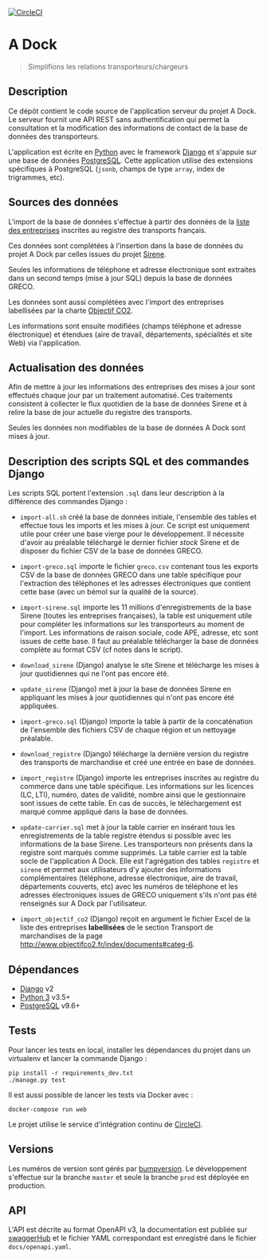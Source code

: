 [![CircleCI](https://circleci.com/gh/MTES-MCT/adock-api.svg?style=svg)](https://circleci.com/gh/MTES-MCT/adock-api)

# A Dock

> Simplifions les relations transporteurs/chargeurs

## Description

Ce dépôt contient le code source de l'application serveur du projet A Dock. Le
serveur fournit une API REST sans authentification qui permet la consultation et
la modification des informations de contact de la base de données des
transporteurs.

L'application est écrite en [Python][python] avec le framework [Django][django]
et s'appuie sur une base de données [PostgreSQL][postgresql]. Cette application
utilise des extensions spécifiques à PostgreSQL (`jsonb`, champs de type
`array`, index de trigrammes, etc).

## Sources des données

L'import de la base de données s'effectue à partir des données de la [liste des
entreprises](http://www2.transports.equipement.gouv.fr/registres/marchandises/SITR_Liste_des_entreprises_Marchandises_sortie_CSV.zip)
inscrites au registre des transports français.

Ces données sont complétées à l'insertion dans la base de données du projet A
Dock par celles issues du projet [Sirene](https://www.data.gouv.fr/fr/datasets/base-sirene-des-entreprises-et-de-leurs-etablissements-siren-siret/).

Seules les informations de téléphone et adresse électronique sont extraites dans
un second temps (mise à jour SQL) depuis la base de données GRECO.

Les données sont aussi complétées avec l'import des entreprises labellisées par
la charte [Objectif CO2](http://www.objectifco2.fr/index/documents#categ-6).

Les informations sont ensuite modifiées (champs téléphone et adresse
électronique) et étendues (aire de travail, départements, spécialités et site
Web) via l'application.

## Actualisation des données

Afin de mettre à jour les informations des entreprises des mises à jour sont
effectués chaque jour par un traitement automatisé. Ces traitements consistent à
collecter le flux quotidien de la base de données Sirene et à relire la base de
jour actuelle du registre des transports.

Seules les données non modifiables de la base de données A Dock sont mises à
jour.

## Description des scripts SQL et des commandes Django

Les scripts SQL portent l'extension `.sql` dans leur description à la différence
des commandes Django :

- `import-all.sh` créé la base de données initiale, l'ensemble des tables et
  effectue tous les imports et les mises à jour. Ce script est uniquement utile
  pour créer une base vierge pour le développement. Il nécessite d'avoir au
  préalable téléchargé le dernier fichier _stock_ Sirene et de disposer du
  fichier CSV de la base de données GRECO.

- `import-greco.sql` importe le fichier `greco.csv` contenant tous les exports
  CSV de la base de données GRECO dans une table spécifique pour l'extraction des
  téléphones et les adresses électroniques que contient cette base (avec un bémol
  sur la qualité de la source).

- `import-sirene.sql` importe les 11 millions d'enregistrements de la base
  Sirene (toutes les entreprises françaises), la table est uniquement utile pour
  compléter les informations sur les transporteurs au moment de l'import. Les
  informations de raison sociale, code APE, adresse, etc sont issues de cette
  base. Il faut au préalable télécharger la base de données complète au format
  CSV (cf notes dans le script).

- `download_sirene` (Django) analyse le site Sirene et télécharge les mises à jour
  quotidiennes qui ne l'ont pas encore été.

- `update_sirene` (Django) met à jour la base de données Sirene en appliquant les
  mises à jour quotidiennes qui n'ont pas encore été appliquées.

- `import-greco.sql` (Django) importe la table à partir de la concaténation de l'ensemble
  des fichiers CSV de chaque région et un nettoyage préalable.

- `download_registre` (Django) télécharge la dernière version du registre des transports
  de marchandise et créé une entrée en base de données.

- `import_registre` (Django) importe les entreprises inscrites au registre du commerce
  dans une table spécifique. Les informations sur les licences (LC, LTI),
  numéro, dates de validité, nombre ainsi que le gestionnaire sont issues de
  cette table. En cas de succès, le téléchargement est marqué comme appliqué
  dans la base de données.

- `update-carrier.sql` met à jour la table carrier en insérant tous
  les enregistrements de la table registre étendus si possible avec les
  informations de la base Sirene. Les transporteurs non présents dans la
  registre sont marqués comme supprimés. La table carrier est la table
  socle de l'application A Dock. Elle est l'agrégation des tables `registre` et
  `sirene` et permet aux utilisateurs d'y ajouter des informations
  complémentaires (téléphone, adresse électronique, aire de travail,
  départements couverts, etc) avec les numéros de téléphone et les adresses
  électroniques issues de GRECO uniquement s'ils n'ont pas été renseignés sur A
  Dock par l'utilisateur.

- `import_objectif_co2` (Django) reçoit en argument le fichier Excel de la liste
  des entreprises **labellisées** de le section Transport de marchandises de la
  page http://www.objectifco2.fr/index/documents#categ-6.

## Dépendances

- [Django][django] v2
- [Python 3][python] v3.5+
- [PostgreSQL][postgresql] v9.6+

[django]: https://www.djangoproject.com/
[python]: https://www.python.org/
[postgresql]: https://www.postgresql.org/

## Tests

Pour lancer les tests en local, installer les dépendances du projet dans un
virtualenv et lancer la commande Django :

```shell
pip install -r requirements_dev.txt
./manage.py test
```

Il est aussi possible de lancer les tests via Docker avec :

`docker-compose run web`

Le projet utilise le service d'intégration continu de [CircleCI](https://circleci.com/gh/MTES-MCT/adock-api).

## Versions

Les numéros de version sont gérés par [bumpversion](https://github.com/peritus/bumpversion).
Le développement s'effectue sur la branche `master` et seule la branche `prod` est déployée en production.

## API

L'API est décrite au format OpenAPI v3, la documentation est publiée sur
[swaggerHub](https://app.swaggerhub.com/apis/stephaner/adock/1.0.0-oas3) et le
fichier YAML correspondant est enregistré dans le fichier `docs/openapi.yaml`.
